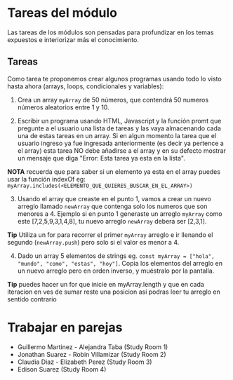 # Tareas del módulo

Las tareas de los módulos son pensadas para profundizar en los temas expuestos e interiorizar más el conocimiento. 

## Tareas

Como tarea te proponemos crear algunos programas usando todo lo visto hasta ahora (arrays, loops, condicionales y variables):

1. Crea un array `myArray` de 50 números, que contendrá 50 numeros números aleatorios entre 1 y 10. 

2. Escribir un programa usando HTML, Javascript y la función promt que pregunte a el usuario una lista de tareas y las vaya almacenando cada una de estas tareas en un array. Si en algun momento la tarea que el usuario ingreso ya fue ingresada anteriormente (es decir ya pertence a el array) esta tarea NO debe añadirse a el array y en su defecto mostrar un mensaje que diga "Error: Esta tarea ya esta en la lista".

**NOTA** recuerda que para saber si un elemento ya esta en el array puedes usar la función indexOf eg: `myArray.includes(<ELEMENTO_QUE_QUIERES_BUSCAR_EN_EL_ARRAY>)`

3. Usando el array que creaste en el punto 1, vamos a crear un nuevo arreglo llamado `newArray` que contenga solo los numeros que son menores a 4. Ejemplo si en punto 1 generaste un arreglo  `myArray` como este [7,2,5,9,3,1,4,8], tu nuevo arreglo `newArray` debera ser [2,3,1].

**Tip** Utiliza un for para recorrer el primer `myArray` arreglo e ir llenando el segundo  (`newArray.push`) pero solo si el valor es menor a 4.

4. Dado un array 5 elementos de strings eg. `const myArray = ["hola", "mundo", "como", "estas", "hoy"]`. Copia los elementos del arreglo en un nuevo arreglo pero en orden inverso, y muéstralo por la pantalla.

**Tip** puedes hacer un for que inicie en myArray.length y que en cada iteracion en ves de sumar reste una posicion así podras leer tu arreglo en sentido contrario

# Trabajar en parejas
  - Guillermo Martinez - Alejandra Taba (Study Room 1)
  - Jonathan Suarez - Robin Villamizar (Study Room 2)
  - Claudia Diaz - Elizabeth Perez (Study Room 3)
  - Edison Suarez (Study Room 4)